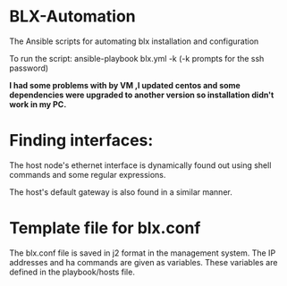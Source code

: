 # BLX-Automation
The Ansible scripts for automating blx installation and configuration

To run the script:
ansible-playbook blx.yml -k (-k prompts for the ssh password)

**I had some problems with by VM ,I updated centos and some dependencies were upgraded to another version so installation didn't work in my PC.**

# Finding interfaces:

The host node's ethernet interface is dynamically found out using shell commands and some regular expressions.

The host's default gateway is also found in a similar manner.

# Template file for blx.conf
The blx.conf file is saved in j2 format in the management system. The IP addresses and ha commands are given as variables. These variables are defined in the playbook/hosts file.



